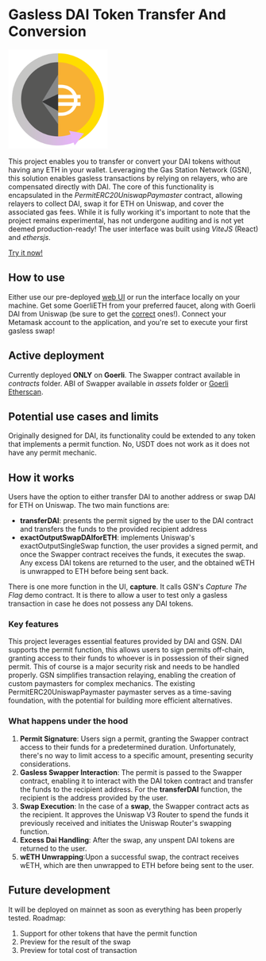 # Gasless DAI Token Transfer And Conversion
<img src="./public/gaslessSwapper_logo.svg" alt="gaslessSwapper_Logo" width="200"/>

This project enables you to transfer or convert your DAI tokens without having any ETH in your wallet.
Leveraging the Gas Station Network (GSN), this solution enables gasless transactions by relying on relayers, who are compensated directly with DAI. The core of this functionality is encapsulated in the *PermitERC20UniswapPaymaster* contract, allowing relayers to collect DAI, swap it for ETH on Uniswap, and cover the associated gas fees.
While it is fully working it's important to note that the project remains experimental, has not undergone auditing and is not yet deemed production-ready!
The user interface was built using *ViteJS* (React) and *ethersjs*.

[Try it now!](https://mute-dawn-0219.on.fleek.co/)

## How to use
Either use our pre-deployed [web UI](https://mute-dawn-0219.on.fleek.co/) or run the interface locally on your machine.
Get some GoerliETH from your preferred faucet, along with Goerli DAI from Uniswap (be sure to get the [correct](https://goerli.etherscan.io/address/0x11fE4B6AE13d2a6055C8D9cF65c55bac32B5d844) ones!).
Connect your Metamask account to the application, and you're set to execute your first gasless swap!

## Active deployment
Currently deployed **ONLY** on **Goerli**.
The Swapper contract available in *contracts* folder.
ABI of Swapper available in *assets* folder or [Goerli Etherscan](https://goerli.etherscan.io/address/0xeA3406bb7D2EC5A8b05A3700CF77178f95738037#code).

## Potential use cases and limits
Originally designed for DAI, its functionality could be extended to any token that implements a permit function.
No, USDT does not work as it does not have any permit mechanic.

## How it works
Users have the option to either transfer DAI to another address or swap DAI for ETH on Uniswap. 
The two main functions are:
- **transferDAI**: presents the permit signed by the user to the DAI contract and transfers the funds to the provided recipient address 
- **exactOutputSwapDAIforETH**: implements Uniswap's exactOutputSingleSwap function, the user provides a signed permit, and once the Swapper contract receives the funds, it executes the swap. Any excess DAI tokens are returned to the user, and the obtained wETH is unwrapped to ETH before being sent back.

There is one more function in the UI, **capture**. It calls GSN's *Capture The Flag* demo contract. It is there to allow a user to test only a gasless transaction in case he does not possess any DAI tokens.

### Key features
This project leverages essential features provided by DAI and GSN.
DAI supports the permit function, this allows users to sign permits off-chain, granting access to their funds to whoever is in possession of their signed permit. This of course is a major security risk and needs to be handled properly.
GSN simplifies transaction relaying, enabling the creation of custom paymasters for complex mechanics. The existing PermitERC20UniswapPaymaster paymaster serves as a time-saving foundation, with the potential for building more efficient alternatives.

### What happens under the hood
1. **Permit Signature**: Users sign a permit, granting the Swapper contract access to their funds for a predetermined duration. Unfortunately, there's no way to limit access to a specific amount, presenting security considerations.
2. **Gasless Swapper Interaction**: The permit is passed to the Swapper contract, enabling it to interact with the DAI token contract and transfer the funds to the recipient address. For the **transferDAI** function, the recipient is the address provided by the user.
3. **Swap Execution**: In the case of a **swap**, the Swapper contract acts as the recipient. It approves the Uniswap V3 Router to spend the funds it previously received and initiates the Uniswap Router's swapping function.
4. **Excess Dai Handling**: After the swap, any unspent DAI tokens are returned to the user.
5. **wETH Unwrapping**:Upon a successful swap, the contract receives wETH, which are then unwrapped to ETH before being sent to the user.

## Future development
It will be deployed on mainnet as soon as everything has been properly tested.
Roadmap:
1. Support for other tokens that have the permit function
2. Preview for the result of the swap
3. Preview for total cost of transaction